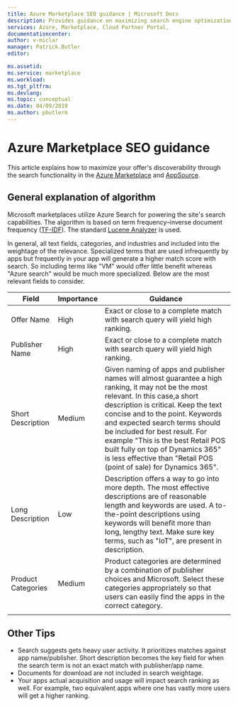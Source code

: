 ```yaml
---
title: Azure Marketplace SEO guidance | Microsoft Docs
description: Provides guidance on maximizing search engine optimization (SEO).
services: Azure, Marketplace, Cloud Partner Portal, 
documentationcenter:
author: v-miclar
manager: Patrick.Butler  
editor:

ms.assetid: 
ms.service: marketplace
ms.workload: 
ms.tgt_pltfrm: 
ms.devlang: 
ms.topic: conceptual
ms.date: 04/09/2019
ms.author: pbutlerm
---
```


# Azure Marketplace SEO guidance

This article explains how to maximize your offer's discoverability through the search functionality in the [Azure Marketplace](https://azuremarketplace.microsoft.com) and [AppSource](https://appsource.microsoft.com). 


## General explanation of algorithm

Microsoft marketplaces utilize Azure Search for powering the site's search capabilities. The algorithm is based on term frequency–inverse document frequency ([TF-IDF](https://en.wikipedia.org/wiki/Tf–idf)). The standard [Lucene Analyzer](https://lucene.apache.org/core/) is used.

In general, all text fields, categories, and industries and included
into the weightage of the relevance. Specialized terms that are used
infrequently by apps but frequently in your app will generate a higher
match score with search. So including terms like "VM" would offer 
little benefit whereas "Azure search" would be much more specialized.
Below are the most relevant fields to consider.

 
|  Field                   | Importance | Guidance                                                                                            |
|  --------------------    | ----------                   | ---------------                                                                   |
| Offer Name               |  High      | Exact or close to a complete match with search query will yield high ranking.                       |
| Publisher Name           |  High      | Exact or close to a complete match with search query will yield high ranking.                       |
| Short Description        |  Medium    | Given naming of apps and publisher names will almost guarantee a high ranking, it may not be the most relevant. In this case,a short description is critical. Keep the text concise and to the point. Keywords and expected search terms should be included for best result.  For example "This is the best Retail POS built fully on top of Dynamics 365" is less effective than "Retail POS (point of sale) for Dynamics 365".  | 
| Long Description         |  Low       | Description offers a way to go into more depth. The most effective descriptions are of reasonable length and keywords are used.  A to-the-point descriptions using keywords will benefit more than long, lengthy text. Make sure key terms, such as "IoT", are present in description.  |
| Product Categories       | Medium     |  Product categories are determined by a combination of publisher choices and Microsoft. Select these categories appropriately so that users can easily find the apps in the correct category. |
|  |  |  |


## Other Tips

-   Search suggests gets heavy user activity. It prioritizes matches
    against app name/publisher. Short description becomes the key field
    for when the search term is not an exact match with publisher/app
    name.
-   Documents for download are not included in search weightage.
-   Your apps actual acquisition and usage will impact search ranking as
    well. For example, two equivalent apps where one has vastly more users
    will get a higher ranking.
